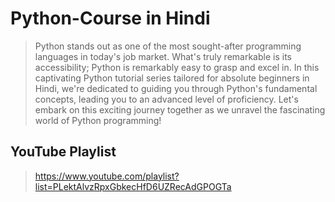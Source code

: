 # Python-Course in Hindi

>Python stands out as one of the most sought-after programming languages in today's job market. What's truly remarkable is its accessibility; Python is remarkably easy to grasp and excel in. In this captivating Python tutorial series tailored for absolute beginners in Hindi, we're dedicated to guiding you through Python's fundamental concepts, leading you to an advanced level of proficiency. Let's embark on this exciting journey together as we unravel the fascinating world of Python programming!

## YouTube Playlist

> https://www.youtube.com/playlist?list=PLektAlvzRpxGbkecHfD6UZRecAdGPOGTa